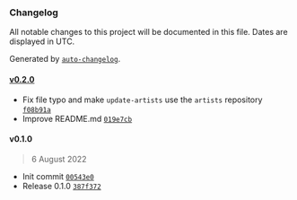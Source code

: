 ### Changelog

All notable changes to this project will be documented in this file. Dates are displayed in UTC.

Generated by [`auto-changelog`](https://github.com/CookPete/auto-changelog).

#### [v0.2.0](https://github.com/M4RC3L05/music-follower/compare/v0.1.0...v0.2.0)

- Fix file typo and make `update-artists` use the `artists` repository [`f08b91a`](https://github.com/M4RC3L05/music-follower/commit/f08b91a2439484b0f42213217dc9146ed5b7195f)
- Improve README.md [`019e7cb`](https://github.com/M4RC3L05/music-follower/commit/019e7cb5f2668fcf5b41406b20fc69fc7a5c8d1e)

#### v0.1.0

> 6 August 2022

- Init commit [`00543e0`](https://github.com/M4RC3L05/music-follower/commit/00543e0ba64d4d4329829206c7dc3b2cd68cc682)
- Release 0.1.0 [`387f372`](https://github.com/M4RC3L05/music-follower/commit/387f372bcb7b3911d5f6850b4440342ed58f889c)
